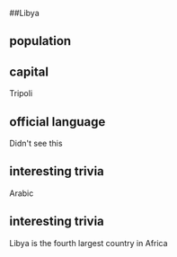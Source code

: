 ##Libya
## population

## capital
Tripoli
 
## official language
Didn't see this

## interesting trivia
Arabic

## interesting trivia
Libya is the fourth largest country in Africa
